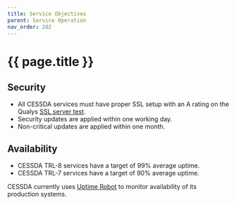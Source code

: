 ```yaml
---
title: Service Objectives
parent: Service Operation
nav_order: 202
---
```


# {{ page.title }}

## Security

* All CESSDA services must have proper SSL setup with an A rating on the
  Qualys [SSL server test](https://www.ssllabs.com/ssltest/index.html).
* Security updates are applied within one working day.
* Non-critical updates are applied within one month.

## Availability

* CESSDA TRL-8 services have a target of 99% average uptime.
* CESSDA TRL-7 services have a target of 90% average uptime.

CESSDA currently uses [Uptime Robot](https://uptimerobot.com/about) to monitor
availability of its production systems.


